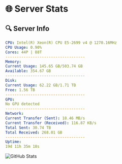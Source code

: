 # 🌐 Server Stats
## 🔍 Server Info
```yaml
CPU: Intel(R) Xeon(R) CPU E5-2699 v4 @ 1270.16MHz
CPU Usage: 0.90%
Cores: 44P | 88T
-----------------------------------
Memory:
Current Usage: 145.65 GB/503.74 GB
Available: 354.67 GB
-----------------------------------
Disk:
Current Usage: 62.22 GB/1.71 TB
Free: 1.56 TB
-----------------------------------
GPU:
No GPU detected
-----------------------------------
Network:
Current Transfer (Sent): 18.46 MB/s
Current Transfer (Received): 116.87 KB/s
Total Sent: 30.74 TB
Total Received: 268.01 GB
-----------------------------------
Uptime:
19d 11h 35m 18s
```
![GitHub Stats](https://img.shields.io/badge/Updated-2025-03-27_08:58:07-blue)